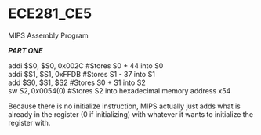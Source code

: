 ECE281_CE5
==========

MIPS Assembly Program


__*PART ONE*__


addi $S0, $S0, 0x002C             #Stores S0 + 44 into S0  
addi $S1, $S1, 0xFFDB             #Stores S1 - 37 into S1  
add $S0, $S1, $S2                 #Stores S0 + S1 into S2  
sw $S2, 0x0054($0)                 #Stores S2 into hexadecimal memory address x54


Because there is no initialize instruction, MIPS actually just adds what is already in the register (0 if initializing) with whatever it wants to initialize the register with.
